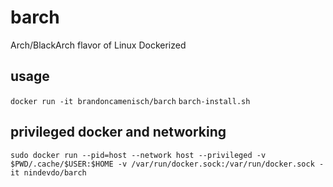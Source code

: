 # barch
Arch/BlackArch flavor of Linux Dockerized

## usage
`docker run -it brandoncamenisch/barch`
`barch-install.sh`

## privileged docker and networking
`sudo docker run --pid=host --network host --privileged -v $PWD/.cache/$USER:$HOME -v /var/run/docker.sock:/var/run/docker.sock -it nindevdo/barch`
